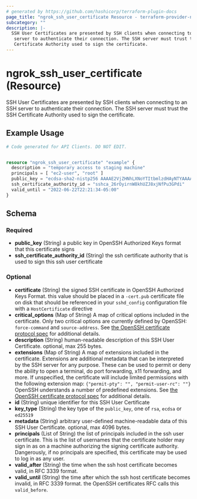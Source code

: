 ```yaml
---
# generated by https://github.com/hashicorp/terraform-plugin-docs
page_title: "ngrok_ssh_user_certificate Resource - terraform-provider-ngrok"
subcategory: ""
description: |-
  SSH User Certificates are presented by SSH clients when connecting to an SSH
   server to authenticate their connection. The SSH server must trust the SSH
   Certificate Authority used to sign the certificate.
---
```


# ngrok_ssh_user_certificate (Resource)

SSH User Certificates are presented by SSH clients when connecting to an SSH
 server to authenticate their connection. The SSH server must trust the SSH
 Certificate Authority used to sign the certificate.

## Example Usage

```terraform
# Code generated for API Clients. DO NOT EDIT.


resource "ngrok_ssh_user_certificate" "example" {
  description = "temporary access to staging machine"
  principals = [ "ec2-user", "root" ]
  public_key = "ecdsa-sha2-nistp256 AAAAE2VjZHNhLXNoYTItbmlzdHAyNTYAAAAIbmlzdHAyNTYAAABBBK58lFzmWlDimDtBz78wVT4oauA8PjY0CiXTCEIsBNC6UwOJvZ0jdSaYNhDaa7dRV84DfBb/gKzqlXC7cVMZjl0= alan@work-laptop"
  ssh_certificate_authority_id = "sshca_26rOyirnW8khUZJ8xjNfPu3GPdi"
  valid_until = "2022-06-22T22:21:34-05:00"
}
```

<!-- schema generated by tfplugindocs -->
## Schema

### Required

- **public_key** (String) a public key in OpenSSH Authorized Keys format that this certificate signs
- **ssh_certificate_authority_id** (String) the ssh certificate authority that is used to sign this ssh user certificate

### Optional

- **certificate** (String) the signed SSH certificate in OpenSSH Authorized Keys Format. this value should be placed in a `-cert.pub` certificate file on disk that should be referenced in your `sshd_config` configuration file with a `HostCertificate` directive
- **critical_options** (Map of String) A map of critical options included in the certificate. Only two critical options are currently defined by OpenSSH: `force-command` and `source-address`. See [the OpenSSH certificate protocol spec](https://github.com/openssh/openssh-portable/blob/master/PROTOCOL.certkeys) for additional details.
- **description** (String) human-readable description of this SSH User Certificate. optional, max 255 bytes.
- **extensions** (Map of String) A map of extensions included in the certificate. Extensions are additional metadata that can be interpreted by the SSH server for any purpose. These can be used to permit or deny the ability to open a terminal, do port forwarding, x11 forwarding, and more. If unspecified, the certificate will include limited permissions with the following extension map: `{"permit-pty": "", "permit-user-rc": ""}` OpenSSH understands a number of predefined extensions. See [the OpenSSH certificate protocol spec](https://github.com/openssh/openssh-portable/blob/master/PROTOCOL.certkeys) for additional details.
- **id** (String) unique identifier for this SSH User Certificate
- **key_type** (String) the key type of the `public_key`, one of `rsa`, `ecdsa` or `ed25519`
- **metadata** (String) arbitrary user-defined machine-readable data of this SSH User Certificate. optional, max 4096 bytes.
- **principals** (List of String) the list of principals included in the ssh user certificate. This is the list of usernames that the certificate holder may sign in as on a machine authorizing the signing certificate authority. Dangerously, if no principals are specified, this certificate may be used to log in as any user.
- **valid_after** (String) the time when the ssh host certificate becomes valid, in RFC 3339 format.
- **valid_until** (String) the time after which the ssh host certificate becomes invalid, in RFC 3339 format. the OpenSSH certificates RFC calls this `valid_before`.


